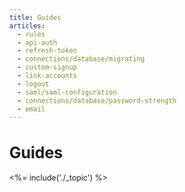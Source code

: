 ```yaml
---
title: Guides
articles:
  - rules
  - api-auth
  - refresh-token
  - connections/database/migrating
  - custom-signup
  - link-accounts
  - logout
  - saml/saml-configuration
  - connections/database/password-strength
  - email
---
```


# Guides

<%= include('./_topic') %>
